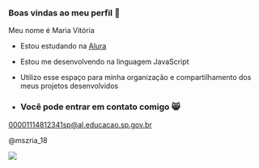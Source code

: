 ### Boas vindas ao meu perfil 🖤

Meu nome é Maria Vitória

- Estou estudando na [Alura](https://www.alura.com.br)
- Estou me desenvolvendo na linguagem JavaScript
- Utilizo esse espaço para minha organização e compartilhamento dos meus projetos desenvolvidos

- ### Você pode entrar em contato comigo 😸

00001114812341sp@al.educacao.sp.gov.br

@mszria_18


![](https://media1.tenor.com/m/DFfCL02_DCcAAAAC/cat-look.gif)
